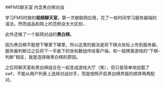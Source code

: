 ##FMS聊天室
内含黑白棋对战

学习FMS时做的**视频聊天室**，第一次做联网应用，花了一些时间学习服务器端的语法，然而成品和网上的范例没太大区别...

此外还做了一个联网对战的**黑白棋**。

因为黑白棋不能想下哪里下哪里，所以这里的做法是将下棋点坐标上传到服务器，服务器判断过之后将下一手能下的坐标数组传给客户端，和一般棋类游戏的“下棋-判断”相反，就是选择做黑白棋的原因。

之后将聊天室和黑白棋组合在一起变成游戏大厅（笑），但只是简单地加载了swf，不能从用户列表上选择对战对手，而是按照开启黑白棋界面的顺序两两配对。







